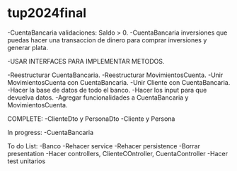 # tup2024final
-CuentaBancaria validaciones: Saldo > 0.
-CuentaBancaria inversiones que puedas hacer una transaccion de dinero para comprar inversiones y generar plata.

-USAR INTERFACES PARA IMPLEMENTAR METODOS. 

-Reestructurar CuentaBancaria.
-Reestructurar MovimientosCuenta.
-Unir MovimientosCuenta con CuentaBancaria.
-Unir Cliente con CuentaBancaria.
-Hacer la base de datos de todo el banco.
-Hacer los input para que devuelva datos.
-Agregar funcionalidades a CuentaBancaria y MovimientosCuenta.




COMPLETE:
-ClienteDto y PersonaDto
-Cliente y Persona

In progress:
-CuentaBancaria

To do List:
-Banco
-Rehacer service
-Rehacer persistence
-Borrar presentation
-Hacer controllers, ClienteCOntroller, CuentaController
-Hacer test unitarios